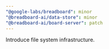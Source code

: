 ```yaml
---
"@google-labs/breadboard": minor
"@breadboard-ai/data-store": minor
"@breadboard-ai/board-server": patch
---
```


Introduce file system infrastructure.
